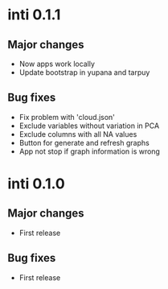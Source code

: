 # inti 0.1.1

## Major changes

- Now apps work locally
- Update bootstrap in yupana and tarpuy

## Bug fixes

- Fix problem with 'cloud.json'
- Exclude variables without variation in PCA
- Exclude columns with all NA values
- Button for generate and refresh graphs
- App not stop if graph information is wrong

# inti 0.1.0

## Major changes

- First release

## Bug fixes

- First release
